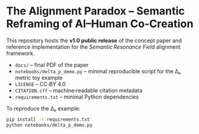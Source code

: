 # The Alignment Paradox – Semantic Reframing of AI–Human Co‑Creation

This repository hosts the **v1.0 public release** of the concept paper and reference implementation for the *Semantic Resonance Field* alignment framework.

* `docs/` – final PDF of the paper 
* `notebooks/delta_p_demo.py` – minimal reproducible script for the Δₚ metric toy example
* `LICENSE` – CC‑BY 4.0
* `CITATION.cff` – machine‑readable citation metadata
* `requirements.txt` – minimal Python dependencies

To reproduce the Δₚ example:

```bash
pip install -r requirements.txt
python notebooks/delta_p_demo.py
```
